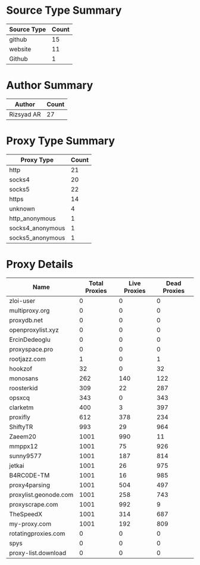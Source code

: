 # Source Type Summary

| Source Type | Count |
|-------------|-------|
| github | 15 |
| website | 11 |
| Github | 1 |


# Author Summary

| Author | Count |
|--------|-------|
| Rizsyad AR | 27 |


# Proxy Type Summary

| Proxy Type | Count |
|------------|-------|
| http | 21 |
| socks4 | 20 |
| socks5 | 22 |
| https | 14 |
| unknown | 4 |
| http_anonymous | 1 |
| socks4_anonymous | 1 |
| socks5_anonymous | 1 |


# Proxy Details

| Name | Total Proxies | Live Proxies | Dead Proxies |
|------|---------------|--------------|---------------|
| zloi-user | 0 | 0 | 0 |
| multiproxy.org | 0 | 0 | 0 |
| proxydb.net | 0 | 0 | 0 |
| openproxylist.xyz | 0 | 0 | 0 |
| ErcinDedeoglu | 0 | 0 | 0 |
| proxyspace.pro | 0 | 0 | 0 |
| rootjazz.com | 1 | 0 | 1 |
| hookzof | 32 | 0 | 32 |
| monosans | 262 | 140 | 122 |
| roosterkid | 309 | 22 | 287 |
| opsxcq | 343 | 0 | 343 |
| clarketm | 400 | 3 | 397 |
| proxifly | 612 | 378 | 234 |
| ShiftyTR | 993 | 29 | 964 |
| Zaeem20 | 1001 | 990 | 11 |
| mmppx12 | 1001 | 75 | 926 |
| sunny9577 | 1001 | 187 | 814 |
| jetkai | 1001 | 26 | 975 |
| B4RC0DE-TM | 1001 | 16 | 985 |
| proxy4parsing | 1001 | 504 | 497 |
| proxylist.geonode.com | 1001 | 258 | 743 |
| proxyscrape.com | 1001 | 992 | 9 |
| TheSpeedX | 1001 | 314 | 687 |
| my-proxy.com | 1001 | 192 | 809 |
| rotatingproxies.com | 0 | 0 | 0 |
| spys | 0 | 0 | 0 |
| proxy-list.download | 0 | 0 | 0 |
